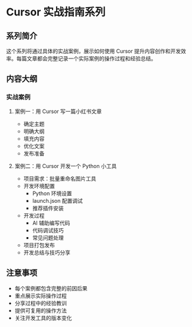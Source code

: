# Cursor 实战指南系列

## 系列简介

这个系列将通过具体的实战案例，展示如何使用 Cursor 提升内容创作和开发效率。每篇文章都会完整记录一个实际案例的操作过程和经验总结。

## 内容大纲

### 实战案例

1. 案例一：用 Cursor 写一篇小红书文章

   - 确定主题
   - 明确大纲
   - 填充内容
   - 优化文案
   - 发布准备

2. 案例二：用 Cursor 开发一个 Python 小工具

   - 项目需求：批量重命名图片工具
   - 开发环境配置
     - Python 环境设置
     - launch.json 配置调试
     - 推荐插件安装
   - 开发过程
     - AI 辅助编写代码
     - 代码调试技巧
     - 常见问题处理
   - 项目打包发布
   - 开发总结与技巧分享

## 注意事项

- 每个案例都包含完整的前因后果
- 重点展示实际操作过程
- 分享过程中的经验教训
- 提供可复用的操作方法
- 关注开发工具的版本变化
